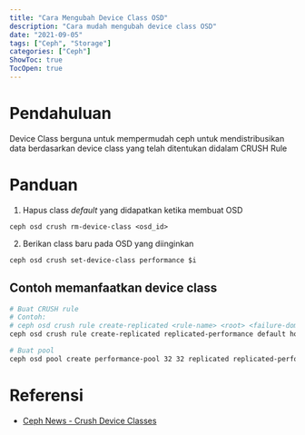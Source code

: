 ```yaml
---
title: "Cara Mengubah Device Class OSD"
description: "Cara mudah mengubah device class OSD" 
date: "2021-09-05"
tags: ["Ceph", "Storage"]
categories: ["Ceph"]
ShowToc: true
TocOpen: true
---
```


# Pendahuluan
Device Class berguna untuk mempermudah ceph untuk mendistribusikan data berdasarkan device class yang telah ditentukan didalam CRUSH Rule

# Panduan
1. Hapus class _default_ yang didapatkan ketika membuat OSD
```
ceph osd crush rm-device-class <osd_id>
```

2. Berikan class baru pada OSD yang diinginkan
```
ceph osd crush set-device-class performance $i
```

## Contoh memanfaatkan device class
```bash
# Buat CRUSH rule
# Contoh:
# ceph osd crush rule create-replicated <rule-name> <root> <failure-domain> <class>
ceph osd crush rule create-replicated replicated-performance default host performance

# Buat pool
ceph osd pool create performance-pool 32 32 replicated replicated-performance
```

# Referensi
- [Ceph News - Crush Device Classes](https://ceph.io/en/news/blog/2017/new-luminous-crush-device-classes/)